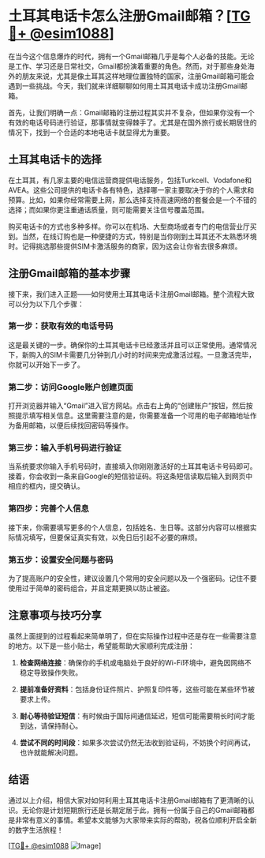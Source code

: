 # 土耳其电话卡怎么注册Gmail邮箱？[[TG💪+ @esim1088](https://t.me/s/esim1088)]

在当今这个信息爆炸的时代，拥有一个Gmail邮箱几乎是每个人必备的技能。无论是工作、学习还是日常社交，Gmail都扮演着重要的角色。然而，对于那些身处海外的朋友来说，尤其是像土耳其这样地理位置独特的国家，注册Gmail邮箱可能会遇到一些挑战。今天，我们就来详细聊聊如何用土耳其电话卡成功注册Gmail邮箱。

首先，让我们明确一点：Gmail邮箱的注册过程其实并不复杂，但如果你没有一个有效的电话号码进行验证，那事情就变得棘手了。尤其是在国外旅行或长期居住的情况下，找到一个合适的本地电话卡就显得尤为重要。

## 土耳其电话卡的选择

在土耳其，有几家主要的电信运营商提供电话服务，包括Turkcell、Vodafone和AVEA。这些公司提供的电话卡各有特色，选择哪一家主要取决于你的个人需求和预算。比如，如果你经常需要上网，那么选择支持高速网络的套餐会是一个不错的选择；而如果你更注重通话质量，则可能需要关注信号覆盖范围。

购买电话卡的方式也多种多样。你可以在机场、大型商场或者专门的电信营业厅买到。当然，在线订购也是一种便捷的方式，特别是当你刚到土耳其还不太熟悉环境时。记得挑选那些提供SIM卡激活服务的商家，因为这会让你省去很多麻烦。

## 注册Gmail邮箱的基本步骤

接下来，我们进入正题——如何使用土耳其电话卡注册Gmail邮箱。整个流程大致可以分为以下几个步骤：

### 第一步：获取有效的电话号码

这是最关键的一步。确保你的土耳其电话卡已经激活并且可以正常使用。通常情况下，新购入的SIM卡需要几分钟到几小时的时间来完成激活过程。一旦激活完毕，你就可以开始下一步了。

### 第二步：访问Google账户创建页面

打开浏览器并输入“Gmail”进入官方网站。点击右上角的“创建账户”按钮，然后按照提示填写相关信息。这里需要注意的是，你需要准备一个可用的电子邮箱地址作为备用邮箱，以便后续找回密码等操作。

### 第三步：输入手机号码进行验证

当系统要求你输入手机号码时，直接填入你刚刚激活好的土耳其电话卡号码即可。接着，你会收到一条来自Google的短信验证码。将这条短信读取后输入到网页中相应的框内，提交确认。

### 第四步：完善个人信息

接下来，你需要填写更多的个人信息，包括姓名、生日等。这部分内容可以根据实际情况填写，但要保证真实有效，以免日后引起不必要的麻烦。

### 第五步：设置安全问题与密码

为了提高账户的安全性，建议设置几个常用的安全问题以及一个强密码。记住不要使用过于简单的密码组合，并且定期更换以防止被盗。

## 注意事项与技巧分享

虽然上面提到的过程看起来简单明了，但在实际操作过程中还是存在一些需要注意的地方。以下是一些小贴士，希望能帮助大家顺利完成注册：

1. **检查网络连接**：确保你的手机或电脑处于良好的Wi-Fi环境中，避免因网络不稳定导致操作失败。
   
2. **提前准备好资料**：包括身份证件照片、护照复印件等，这些可能在某些环节被要求上传。

3. **耐心等待验证短信**：有时候由于国际间通信延迟，短信可能需要稍长时间才能到达，请保持耐心。

4. **尝试不同的时间段**：如果多次尝试仍然无法收到验证码，不妨换个时间再试，也许就能解决问题。

## 结语

通过以上介绍，相信大家对如何利用土耳其电话卡注册Gmail邮箱有了更清晰的认识。无论你是计划短期旅行还是长期定居于此，拥有一份属于自己的Gmail邮箱都是非常有意义的事情。希望本文能够为大家带来实际的帮助，祝各位顺利开启全新的数字生活旅程！

[[TG💪+ @esim1088](https://t.me/s/esim1088) ![Image](https://i.postimg.cc/4NQfJmqS/Snipaste-2025-05-13-00-14-12.png)]